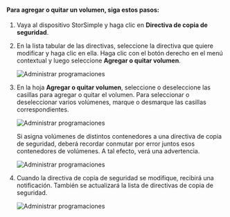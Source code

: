<!--author=alkohli last changed: 01/02/17-->


#### <a name="to-add-or-remove-a-volume"></a>Para agregar o quitar un volumen, siga estos pasos:

1. Vaya al dispositivo StorSimple y haga clic en **Directiva de copia de seguridad**.

2. En la lista tabular de las directivas, seleccione la directiva que quiere modificar y haga clic en ella. Haga clic con el botón derecho en el menú contextual y luego seleccione **Agregar o quitar volumen**.

    ![Administrar programaciones](./media/storsimple-8000-add-remove-volume-backup-policy-u2/addvolbupol1.png)

3. En la hoja **Agregar o quitar volumen**, seleccione o deseleccione las casillas para agregar o quitar el volumen. Para seleccionar o deseleccionar varios volúmenes, marque o desmarque las casillas correspondientes.

    ![Administrar programaciones](./media/storsimple-8000-add-remove-volume-backup-policy-u2/addvolbupol3.png)

    Si asigna volúmenes de distintos contenedores a una directiva de copia de seguridad, deberá recordar conmutar por error juntos esos contenedores de volúmenes. A tal efecto, verá una advertencia.

    ![Administrar programaciones](./media/storsimple-8000-add-remove-volume-backup-policy-u2/addvolbupol2.png)

4. Cuando la directiva de copia de seguridad se modifique, recibirá una notificación. También se actualizará la lista de directivas de copia de seguridad.

    ![Administrar programaciones](./media/storsimple-8000-add-remove-volume-backup-policy-u2/addvolbupol6.png)




